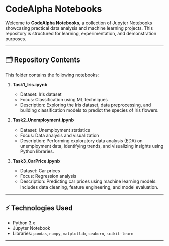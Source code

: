 # CodeAlpha Notebooks

Welcome to **CodeAlpha Notebooks**, a collection of Jupyter Notebooks showcasing practical data analysis and machine learning projects. This repository is structured for learning, experimentation, and demonstration purposes.  

---

## 🗂 Repository Contents

This folder contains the following notebooks:

1. **Task1_Iris.ipynb**  
   - Dataset: Iris dataset  
   - Focus: Classification using ML techniques  
   - Description: Exploring the Iris dataset, data preprocessing, and building classification models to predict the species of Iris flowers.  

2. **Task2_Unemployment.ipynb**  
   - Dataset: Unemployment statistics  
   - Focus: Data analysis and visualization  
   - Description: Performing exploratory data analysis (EDA) on unemployment data, identifying trends, and visualizing insights using Python libraries.  

3. **Task3_CarPrice.ipynb**  
   - Dataset: Car prices  
   - Focus: Regression analysis  
   - Description: Predicting car prices using machine learning models. Includes data cleaning, feature engineering, and model evaluation.  

---

## ⚡ Technologies Used

- Python 3.x
- Jupyter Notebook
- Libraries: `pandas`, `numpy`, `matplotlib`, `seaborn`, `scikit-learn`

---
